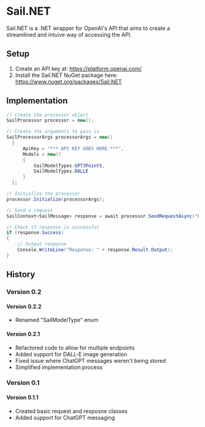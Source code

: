 # Sail.NET
Sail.NET is a .NET wrapper for OpenAI's API that aims to create a streamlined and intuive way of accessing the API.
## Setup
1. Create an API key at: https://platform.openai.com/
2. Install the Sail.NET NuGet package here: https://www.nuget.org/packages/Sail.NET
## Implementation
```C#
// Create the processor object
SailProcessor processor = new();

// Create the arguments to pass in
SailProcessorArgs processorArgs = new()
  {
      ApiKey = "*** API KEY GOES HERE ***",
      Models = new()
      {
          SailModelTypes.GPT3Point5,
          SailModelTypes.DALLE
      }
  };

// Initialize the processor
processor.Initialize(processorArgs);

// Send a request
SailContext<SailMessage> response = await processor.SendRequestAsync("Hello World!", SailModelTypes.DALLE, count: 1);

// Check if response is successful
if (response.Success)
{
    // Output response
    Console.WriteLine("Response: " + response.Result.Output);
}
```

## History
### Version 0.2
#### Version 0.2.2
- Renamed "SailModelType" enum
#### Version 0.2.1
- Refactored code to allow for multiple endpoints
- Added support for DALL-E image generation
- Fixed issue where ChatGPT messages weren't being stored
- Simplified implementation process
### Version 0.1
#### Version 0.1.1
- Created basic request and resposne classes
- Added support for ChatGPT messaging
